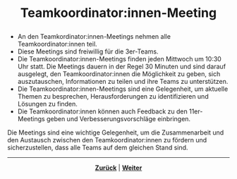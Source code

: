 # <p align="center">Teamkoordinator:innen-Meeting</p>


- An den Teamkordinator:innen-Meetings nehmen alle Teamkoordinator:innen teil.
- Diese Meetings sind freiwillig für die 3er-Teams.
- Die Teamkoordinator:innen-Meetings finden jeden Mittwoch um 10:30 Uhr statt. Die Meetings dauern in der Regel 30 Minuten und sind darauf ausgelegt, den Teamkoordinator:innen die Möglichkeit zu geben, sich auszutauschen, Informationen zu teilen und ihre Teams zu unterstützen.
- Die Teamkoordinator:innen-Meetings sind eine Gelegenheit, um aktuelle Themen zu besprechen, Herausforderungen zu identifizieren und Lösungen zu finden.
- Die Teamkoordinator:innen können auch Feedback zu den 11er-Meetings geben und Verbesserungsvorschläge einbringen.

Die Meetings sind eine wichtige Gelegenheit, um die Zusammenarbeit und den Austausch zwischen den Teamkoordinator:innen zu fördern und sicherzustellen, dass alle Teams auf dem gleichen Stand sind.

---

<p align="center"><a href="/docs/03-meetings/02-11er/README.md"><strong>Zurück</strong></a> | <a href="/docs/03-meetings/04-33er/README.md"><strong>Weiter</strong></a></p>
